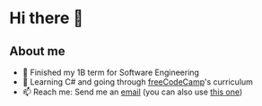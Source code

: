 # Hi there 👋

## About me
- 🏫 Finished my 1B term for Software Engineering<!-- and seeking a 4 month co-op job for the summer-->
- 🌱 Learning C# and going through [freeCodeCamp](https://www.freecodecamp.org/dxaviud)'s curriculum
- 📫 Reach me: Send me an [email](mailto:d83xu@uwaterloo.ca) (you can also use [this one](mailto:dxaviud@uwaterloo.ca))

<!--
## Current project(s)
### [bug-tracker](https://github.com/dxaviud/bug-tracker)
I made it using the Flask framework w/ PostgreSQL and deployed to Heroku. It's far from being finished.
### [dxaviud.github.io](https://github.com/dxaviud/dxaviud.github.io)
My portfolio website. It's mostly finished.
## A few bigger repos
### [anti-rona-lock-system](https://github.com/dxaviud/anti-rona-lock-system) 
A lock-camera system that uses machine learning and computer vision to detect masks and calculate person-to-person distances. If safety conditions are met, the lock is unlocked automatically. This is a project I created with 4 four other students from my cohort. It uses TensorFlow and OpenCV to analyze images.
### [chess](https://github.com/dxaviud/chess)
I created this from scratch a while back. I have video demos of its main features on my [porfolio website](https://dxaviud.github.io). All of it is completely original (excluding some image assets which I've borrowed and modified). I might redo the saving feature to use object streams (it currently just writes/reads to/from a text file).
### [ultimate-tictactoe](https://github.com/dxaviud/ultimate-tictactoe)
This is somewhat similar to my chess repository, but I made it more recently. Like my chess project, this one has a GUI.
-->
